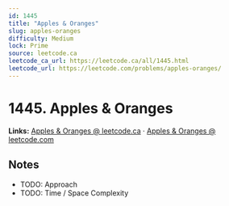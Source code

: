 ```yaml
--- 
id: 1445
title: "Apples & Oranges"
slug: apples-oranges
difficulty: Medium
lock: Prime
source: leetcode.ca
leetcode_ca_url: https://leetcode.ca/all/1445.html
leetcode_url: https://leetcode.com/problems/apples-oranges/
---
```


# 1445. Apples & Oranges

**Links:** [Apples & Oranges @ leetcode.ca](https://leetcode.ca/all/1445.html) · [Apples & Oranges @ leetcode.com](https://leetcode.com/problems/apples-oranges/)

## Notes
- TODO: Approach
- TODO: Time / Space Complexity
